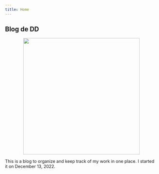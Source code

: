 ```yaml
---
title: Home
---
```

## Blog de DD

<img src="/_index_files/figure-html/unnamed-chunk-1-1.png" width="384" style="display: block; margin: auto;" />

This is a blog to organize and keep track of my work in one place.  I started it on December 13, 2022.  
